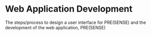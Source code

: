 # Web Application Development
The steps/process to design a user interface for PRE(SENSE) and the development of the web application, PRE(SENSE)
